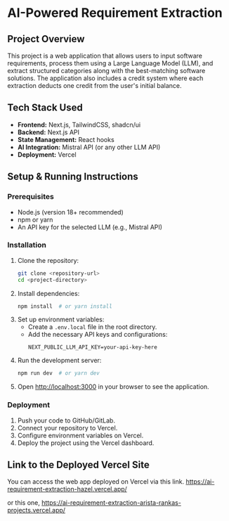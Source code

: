 # AI-Powered Requirement Extraction

## Project Overview
This project is a web application that allows users to input software requirements, process them using a Large Language Model (LLM), and extract structured categories along with the best-matching software solutions. The application also includes a credit system where each extraction deducts one credit from the user's initial balance.

## Tech Stack Used
- **Frontend:** Next.js, TailwindCSS, shadcn/ui
- **Backend:** Next.js API
- **State Management:** React hooks
- **AI Integration:** Mistral API (or any other LLM API)
- **Deployment:** Vercel

## Setup & Running Instructions

### Prerequisites
- Node.js (version 18+ recommended)
- npm or yarn
- An API key for the selected LLM (e.g., Mistral API)

### Installation
1. Clone the repository:
   ```sh
   git clone <repository-url>
   cd <project-directory>
   ```
2. Install dependencies:
   ```sh
   npm install  # or yarn install
   ```
3. Set up environment variables:
   - Create a `.env.local` file in the root directory.
   - Add the necessary API keys and configurations:
     ```env
     NEXT_PUBLIC_LLM_API_KEY=your-api-key-here
     ```
4. Run the development server:
   ```sh
   npm run dev  # or yarn dev
   ```
5. Open [http://localhost:3000](http://localhost:3000) in your browser to see the application.

### Deployment
1. Push your code to GitHub/GitLab.
2. Connect your repository to Vercel.
3. Configure environment variables on Vercel.
4. Deploy the project using the Vercel dashboard.

## Link to the Deployed Vercel Site
You can access the web app deployed on Vercel via this link.
https://ai-requirement-extraction-hazel.vercel.app/

or this one,
https://ai-requirement-extraction-arista-rankas-projects.vercel.app/




